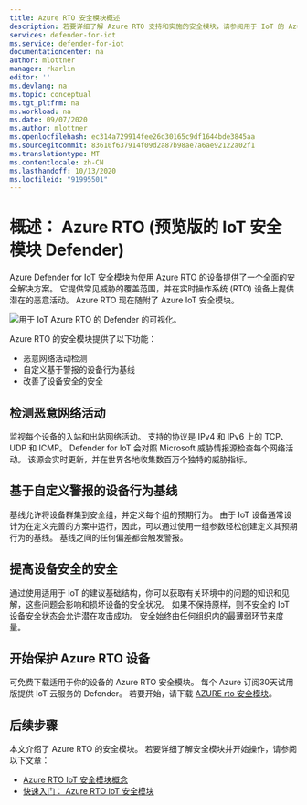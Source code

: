 ```yaml
---
title: Azure RTO 安全模块概述
description: 若要详细了解 Azure RTO 支持和实施的安全模块，请参阅用于 IoT 的 Azure Defender。
services: defender-for-iot
ms.service: defender-for-iot
documentationcenter: na
author: mlottner
manager: rkarlin
editor: ''
ms.devlang: na
ms.topic: conceptual
ms.tgt_pltfrm: na
ms.workload: na
ms.date: 09/07/2020
ms.author: mlottner
ms.openlocfilehash: ec314a729914fee26d30165c9df1644bde3845aa
ms.sourcegitcommit: 83610f637914f09d2a87b98ae7a6ae92122a02f1
ms.translationtype: MT
ms.contentlocale: zh-CN
ms.lasthandoff: 10/13/2020
ms.locfileid: "91995501"
---
```

# <a name="overview-defender-for-iot-security-module-for-azure-rtos-preview"></a>概述： Azure RTO (预览版的 IoT 安全模块 Defender) 

Azure Defender for IoT 安全模块为使用 Azure RTO 的设备提供了一个全面的安全解决方案。 它提供常见威胁的覆盖范围，并在实时操作系统 (RTO) 设备上提供潜在的恶意活动。 Azure RTO 现在随附了 Azure IoT 安全模块。

![用于 IoT Azure RTO 的 Defender 的可视化。](./media/architecture/azure-rtos-security-monitoring.png)


Azure RTO 的安全模块提供了以下功能：

- 恶意网络活动检测
- 自定义基于警报的设备行为基线
- 改善了设备安全的安全

## <a name="detect-malicious-network-activities"></a>检测恶意网络活动

监视每个设备的入站和出站网络活动。 支持的协议是 IPv4 和 IPv6 上的 TCP、UDP 和 ICMP。 Defender for IoT 会对照 Microsoft 威胁情报源检查每个网络活动。 该源会实时更新，并在世界各地收集数百万个独特的威胁指标。

## <a name="device-behavior-baselining-based-on-custom-alerts"></a>基于自定义警报的设备行为基线

基线允许将设备群集到安全组，并定义每个组的预期行为。 由于 IoT 设备通常设计为在定义完善的方案中运行，因此，可以通过使用一组参数轻松创建定义其预期行为的基线。 基线之间的任何偏差都会触发警报。

## <a name="improve-your-device-security-hygiene"></a>提高设备安全的安全

通过使用适用于 IoT 的建议基础结构，你可以获取有关环境中的问题的知识和见解，这些问题会影响和损坏设备的安全状况。 如果不保持原样，则不安全的 IoT 设备安全状态会允许潜在攻击成功。 安全始终由任何组织内的最薄弱环节来度量。

## <a name="get-started-protecting-azure-rtos-devices"></a>开始保护 Azure RTO 设备

可免费下载适用于你的设备的 Azure RTO 安全模块。 每个 Azure 订阅30天试用版提供 IoT 云服务的 Defender。 若要开始，请下载 [AZURE rto 安全模块](https://github.com/MicrosoftDocs/azure-docs/blob/master/articles/defender-for-iot/iot-security-azure-rtos.md)。 

## <a name="next-steps"></a>后续步骤

本文介绍了 Azure RTO 的安全模块。 若要详细了解安全模块并开始操作，请参阅以下文章：

- [Azure RTO IoT 安全模块概念](concept-rtos-security-module.md)
- [快速入门： Azure RTO IoT 安全模块](quickstart-azure-rtos-security-module.md)
